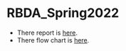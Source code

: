 # RBDA_Spring2022

- There report is [here](https://docs.google.com/document/d/1dP14r1TMWLPdhwcmqvh8ChKdO57ApQPayb9R2aqbDXI/edit).
- There flow chart is [here](https://lucid.app/lucidchart/e1ce82b7-8500-487f-9a39-e5cb0272b995/edit?invitationId=inv_d8b9b065-33aa-4723-a9d8-57d23af69e8f&page=0_0#).
